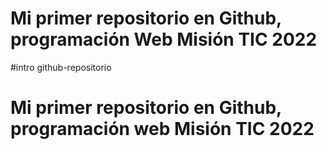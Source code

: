 # Mi primer repositorio en Github, programación Web Misión TIC 2022
#intro github-repositorio
# Mi primer repositorio en Github, programación web Misión TIC 2022
